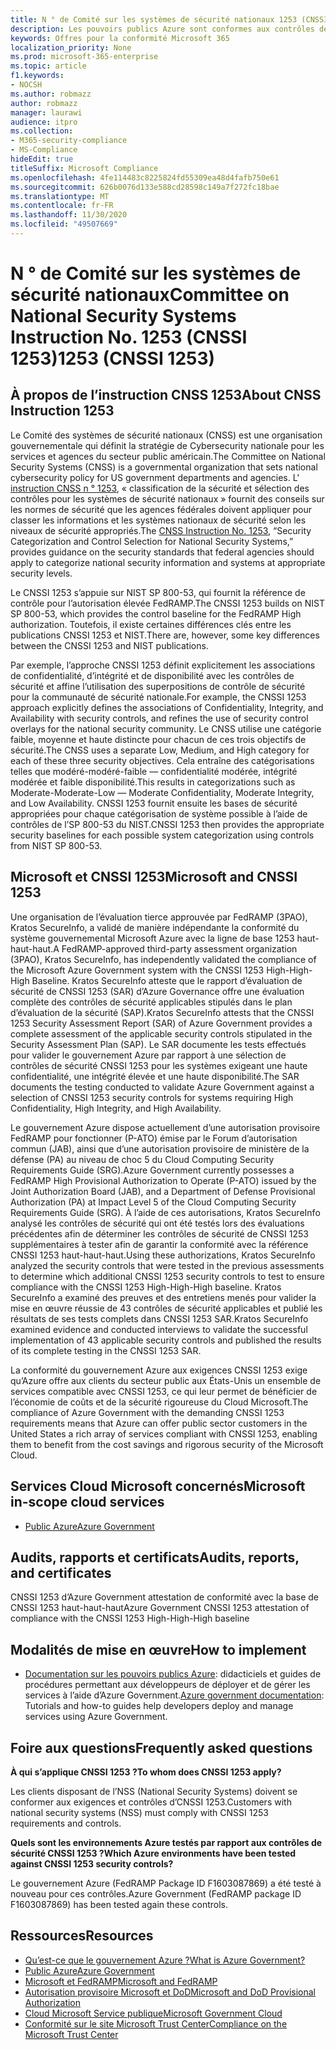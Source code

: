```yaml
---
title: N ° de Comité sur les systèmes de sécurité nationaux 1253 (CNSSI 1253)
description: Les pouvoirs publics Azure sont conformes aux contrôles de sécurité CNSSI 1253 pour les systèmes gouvernementaux américains exigeant une haute confidentialité, une intégrité élevée et une haute disponibilité.
keywords: Offres pour la conformité Microsoft 365
localization_priority: None
ms.prod: microsoft-365-enterprise
ms.topic: article
f1.keywords:
- NOCSH
ms.author: robmazz
author: robmazz
manager: laurawi
audience: itpro
ms.collection:
- M365-security-compliance
- MS-Compliance
hideEdit: true
titleSuffix: Microsoft Compliance
ms.openlocfilehash: 4fe114483c8225824fd55309ea48d4fafb750e61
ms.sourcegitcommit: 626b0076d133e588cd28598c149a7f272fc18bae
ms.translationtype: MT
ms.contentlocale: fr-FR
ms.lasthandoff: 11/30/2020
ms.locfileid: "49507669"
---
```

# <a name="committee-on-national-security-systems-instruction-no-1253-cnssi-1253"></a><span data-ttu-id="b4d2e-105">N ° de Comité sur les systèmes de sécurité nationaux</span><span class="sxs-lookup"><span data-stu-id="b4d2e-105">Committee on National Security Systems Instruction No.</span></span> <span data-ttu-id="b4d2e-106">1253 (CNSSI 1253)</span><span class="sxs-lookup"><span data-stu-id="b4d2e-106">1253 (CNSSI 1253)</span></span>

## <a name="about-cnss-instruction-1253"></a><span data-ttu-id="b4d2e-107">À propos de l’instruction CNSS 1253</span><span class="sxs-lookup"><span data-stu-id="b4d2e-107">About CNSS Instruction 1253</span></span>

<span data-ttu-id="b4d2e-108">Le Comité des systèmes de sécurité nationaux (CNSS) est une organisation gouvernementale qui définit la stratégie de Cybersecurity nationale pour les services et agences du secteur public américain.</span><span class="sxs-lookup"><span data-stu-id="b4d2e-108">The Committee on National Security Systems (CNSS) is a governmental organization that sets national cybersecurity policy for US government departments and agencies.</span></span> <span data-ttu-id="b4d2e-109">L' [instruction CNSS n ° 1253](https://www.dss.mil/Portals/69/documents/io/rmf/CNSSI_No1253.pdf), « classification de la sécurité et sélection des contrôles pour les systèmes de sécurité nationaux » fournit des conseils sur les normes de sécurité que les agences fédérales doivent appliquer pour classer les informations et les systèmes nationaux de sécurité selon les niveaux de sécurité appropriés.</span><span class="sxs-lookup"><span data-stu-id="b4d2e-109">The [CNSS Instruction No. 1253](https://www.dss.mil/Portals/69/documents/io/rmf/CNSSI_No1253.pdf), “Security Categorization and Control Selection for National Security Systems,” provides guidance on the security standards that federal agencies should apply to categorize national security information and systems at appropriate security levels.</span></span>  
  
<span data-ttu-id="b4d2e-110">Le CNSSI 1253 s’appuie sur NIST SP 800-53, qui fournit la référence de contrôle pour l’autorisation élevée FedRAMP.</span><span class="sxs-lookup"><span data-stu-id="b4d2e-110">The CNSSI 1253 builds on NIST SP 800-53, which provides the control baseline for the FedRAMP High authorization.</span></span> <span data-ttu-id="b4d2e-111">Toutefois, il existe certaines différences clés entre les publications CNSSI 1253 et NIST.</span><span class="sxs-lookup"><span data-stu-id="b4d2e-111">There are, however, some key differences between the CNSSI 1253 and NIST publications.</span></span>  
  
<span data-ttu-id="b4d2e-112">Par exemple, l’approche CNSSI 1253 définit explicitement les associations de confidentialité, d’intégrité et de disponibilité avec les contrôles de sécurité et affine l’utilisation des superpositions de contrôle de sécurité pour la communauté de sécurité nationale.</span><span class="sxs-lookup"><span data-stu-id="b4d2e-112">For example, the CNSSI 1253 approach explicitly defines the associations of Confidentiality, Integrity, and Availability with security controls, and refines the use of security control overlays for the national security community.</span></span> <span data-ttu-id="b4d2e-113">Le CNSS utilise une catégorie faible, moyenne et haute distincte pour chacun de ces trois objectifs de sécurité.</span><span class="sxs-lookup"><span data-stu-id="b4d2e-113">The CNSS uses a separate Low, Medium, and High category for each of these three security objectives.</span></span> <span data-ttu-id="b4d2e-114">Cela entraîne des catégorisations telles que modéré-modéré-faible — confidentialité modérée, intégrité modérée et faible disponibilité.</span><span class="sxs-lookup"><span data-stu-id="b4d2e-114">This results in categorizations such as Moderate-Moderate-Low — Moderate Confidentiality, Moderate Integrity, and Low Availability.</span></span> <span data-ttu-id="b4d2e-115">CNSSI 1253 fournit ensuite les bases de sécurité appropriées pour chaque catégorisation de système possible à l’aide de contrôles de l’SP 800-53 du NIST.</span><span class="sxs-lookup"><span data-stu-id="b4d2e-115">CNSSI 1253 then provides the appropriate security baselines for each possible system categorization using controls from NIST SP 800-53.</span></span>

## <a name="microsoft-and-cnssi-1253"></a><span data-ttu-id="b4d2e-116">Microsoft et CNSSI 1253</span><span class="sxs-lookup"><span data-stu-id="b4d2e-116">Microsoft and CNSSI 1253</span></span>

<span data-ttu-id="b4d2e-117">Une organisation de l’évaluation tierce approuvée par FedRAMP (3PAO), Kratos SecureInfo, a validé de manière indépendante la conformité du système gouvernemental Microsoft Azure avec la ligne de base 1253 haut-haut-haut.</span><span class="sxs-lookup"><span data-stu-id="b4d2e-117">A FedRAMP-approved third-party assessment organization (3PAO), Kratos SecureInfo, has independently validated the compliance of the Microsoft Azure Government system with the CNSSI 1253 High-High-High Baseline.</span></span> <span data-ttu-id="b4d2e-118">Kratos SecureInfo atteste que le rapport d’évaluation de sécurité de CNSSI 1253 (SAR) d’Azure Governance offre une évaluation complète des contrôles de sécurité applicables stipulés dans le plan d’évaluation de la sécurité (SAP).</span><span class="sxs-lookup"><span data-stu-id="b4d2e-118">Kratos SecureInfo attests that the CNSSI 1253 Security Assessment Report (SAR) of Azure Government provides a complete assessment of the applicable security controls stipulated in the Security Assessment Plan (SAP).</span></span> <span data-ttu-id="b4d2e-119">Le SAR documente les tests effectués pour valider le gouvernement Azure par rapport à une sélection de contrôles de sécurité CNSSI 1253 pour les systèmes exigeant une haute confidentialité, une intégrité élevée et une haute disponibilité.</span><span class="sxs-lookup"><span data-stu-id="b4d2e-119">The SAR documents the testing conducted to validate Azure Government against a selection of CNSSI 1253 security controls for systems requiring High Confidentiality, High Integrity, and High Availability.</span></span>  
  
<span data-ttu-id="b4d2e-120">Le gouvernement Azure dispose actuellement d’une autorisation provisoire FedRAMP pour fonctionner (P-ATO) émise par le Forum d’autorisation commun (JAB), ainsi que d’une autorisation provisoire de ministère de la défense (PA) au niveau de choc 5 du Cloud Computing Security Requirements Guide (SRG).</span><span class="sxs-lookup"><span data-stu-id="b4d2e-120">Azure Government currently possesses a FedRAMP High Provisional Authorization to Operate (P-ATO) issued by the Joint Authorization Board (JAB), and a Department of Defense Provisional Authorization (PA) at Impact Level 5 of the Cloud Computing Security Requirements Guide (SRG).</span></span> <span data-ttu-id="b4d2e-121">À l’aide de ces autorisations, Kratos SecureInfo analysé les contrôles de sécurité qui ont été testés lors des évaluations précédentes afin de déterminer les contrôles de sécurité de CNSSI 1253 supplémentaires à tester afin de garantir la conformité avec la référence CNSSI 1253 haut-haut-haut.</span><span class="sxs-lookup"><span data-stu-id="b4d2e-121">Using these authorizations, Kratos SecureInfo analyzed the security controls that were tested in the previous assessments to determine which additional CNSSI 1253 security controls to test to ensure compliance with the CNSSI 1253 High-High-High baseline.</span></span> <span data-ttu-id="b4d2e-122">Kratos SecureInfo a examiné des preuves et des entretiens menés pour valider la mise en œuvre réussie de 43 contrôles de sécurité applicables et publié les résultats de ses tests complets dans CNSSI 1253 SAR.</span><span class="sxs-lookup"><span data-stu-id="b4d2e-122">Kratos SecureInfo examined evidence and conducted interviews to validate the successful implementation of 43 applicable security controls and published the results of its complete testing in the CNSSI 1253 SAR.</span></span>  
  
<span data-ttu-id="b4d2e-123">La conformité du gouvernement Azure aux exigences CNSSI 1253 exige qu’Azure offre aux clients du secteur public aux États-Unis un ensemble de services compatible avec CNSSI 1253, ce qui leur permet de bénéficier de l’économie de coûts et de la sécurité rigoureuse du Cloud Microsoft.</span><span class="sxs-lookup"><span data-stu-id="b4d2e-123">The compliance of Azure Government with the demanding CNSSI 1253 requirements means that Azure can offer public sector customers in the United States a rich array of services compliant with CNSSI 1253, enabling them to benefit from the cost savings and rigorous security of the Microsoft Cloud.</span></span>

## <a name="microsoft-in-scope-cloud-services"></a><span data-ttu-id="b4d2e-124">Services Cloud Microsoft concernés</span><span class="sxs-lookup"><span data-stu-id="b4d2e-124">Microsoft in-scope cloud services</span></span>

- [<span data-ttu-id="b4d2e-125">Public Azure</span><span class="sxs-lookup"><span data-stu-id="b4d2e-125">Azure Government</span></span>](https://aka.ms/AzureCompliance)

## <a name="audits-reports-and-certificates"></a><span data-ttu-id="b4d2e-126">Audits, rapports et certificats</span><span class="sxs-lookup"><span data-stu-id="b4d2e-126">Audits, reports, and certificates</span></span>

<span data-ttu-id="b4d2e-127">CNSSI 1253 d’Azure Government attestation de conformité avec la base de CNSSI 1253 haut-haut-haut</span><span class="sxs-lookup"><span data-stu-id="b4d2e-127">Azure Government CNSSI 1253 attestation of compliance with the CNSSI 1253 High-High-High baseline</span></span>

## <a name="how-to-implement"></a><span data-ttu-id="b4d2e-128">Modalités de mise en œuvre</span><span class="sxs-lookup"><span data-stu-id="b4d2e-128">How to implement</span></span>

- <span data-ttu-id="b4d2e-129">[Documentation sur les pouvoirs publics Azure](https://docs.microsoft.com/azure/azure-government/): didacticiels et guides de procédures permettant aux développeurs de déployer et de gérer les services à l’aide d’Azure Government.</span><span class="sxs-lookup"><span data-stu-id="b4d2e-129">[Azure government documentation](https://docs.microsoft.com/azure/azure-government/): Tutorials and how-to guides help developers deploy and manage services using Azure Government.</span></span>

## <a name="frequently-asked-questions"></a><span data-ttu-id="b4d2e-130">Foire aux questions</span><span class="sxs-lookup"><span data-stu-id="b4d2e-130">Frequently asked questions</span></span>

<span data-ttu-id="b4d2e-131">**À qui s’applique CNSSI 1253 ?**</span><span class="sxs-lookup"><span data-stu-id="b4d2e-131">**To whom does CNSSI 1253 apply?**</span></span>

<span data-ttu-id="b4d2e-132">Les clients disposant de l’NSS (National Security Systems) doivent se conformer aux exigences et contrôles d’CNSSI 1253.</span><span class="sxs-lookup"><span data-stu-id="b4d2e-132">Customers with national security systems (NSS) must comply with CNSSI 1253 requirements and controls.</span></span>

<span data-ttu-id="b4d2e-133">**Quels sont les environnements Azure testés par rapport aux contrôles de sécurité CNSSI 1253 ?**</span><span class="sxs-lookup"><span data-stu-id="b4d2e-133">**Which Azure environments have been tested against CNSSI 1253 security controls?**</span></span>

<span data-ttu-id="b4d2e-134">Le gouvernement Azure (FedRAMP Package ID F1603087869) a été testé à nouveau pour ces contrôles.</span><span class="sxs-lookup"><span data-stu-id="b4d2e-134">Azure Government (FedRAMP package ID F1603087869) has been tested again these controls.</span></span>

## <a name="resources"></a><span data-ttu-id="b4d2e-135">Ressources</span><span class="sxs-lookup"><span data-stu-id="b4d2e-135">Resources</span></span>

- [<span data-ttu-id="b4d2e-136">Qu’est-ce que le gouvernement Azure ?</span><span class="sxs-lookup"><span data-stu-id="b4d2e-136">What is Azure Government?</span></span>](https://docs.microsoft.com/azure/azure-government/documentation-government-welcome)
- [<span data-ttu-id="b4d2e-137">Public Azure</span><span class="sxs-lookup"><span data-stu-id="b4d2e-137">Azure Government</span></span>](https://aka.ms/Azure-Government)
- [<span data-ttu-id="b4d2e-138">Microsoft et FedRAMP</span><span class="sxs-lookup"><span data-stu-id="b4d2e-138">Microsoft and FedRAMP</span></span>](offering-fedramp.md)
- [<span data-ttu-id="b4d2e-139">Autorisation provisoire Microsoft et DoD</span><span class="sxs-lookup"><span data-stu-id="b4d2e-139">Microsoft and DoD Provisional Authorization</span></span>](offering-DoD-DISA-L2-L4-L5.md)
- [<span data-ttu-id="b4d2e-140">Cloud Microsoft Service publique</span><span class="sxs-lookup"><span data-stu-id="b4d2e-140">Microsoft Government Cloud</span></span>](https://www.microsoft.com/enterprise/government)
- [<span data-ttu-id="b4d2e-141">Conformité sur le site Microsoft Trust Center</span><span class="sxs-lookup"><span data-stu-id="b4d2e-141">Compliance on the Microsoft Trust Center</span></span>](https://www.microsoft.com/trust-center/compliance/compliance-overview)
